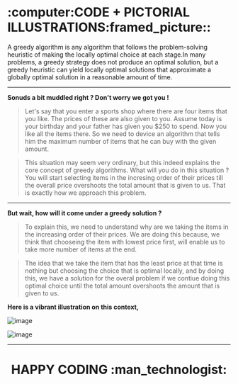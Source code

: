 <h1> :computer:CODE + PICTORIAL ILLUSTRATIONS:framed_picture:: </h1>

A greedy algorithm is any algorithm that follows the problem-solving heuristic of making the locally optimal choice at each stage.In many problems, a greedy strategy does not produce an optimal solution, but a greedy heuristic can yield locally optimal solutions that approximate a globally optimal solution in a reasonable amount of time.

<hr>

**Sonuds a bit muddled right ? Don't worry we got you !**

> Let's say that you enter a sports shop where there are four items that you like. The prices of these are also given to you. Assume today is your birthday and your father has given you $250 to spend. Now you like all the items there. So we need to device an algorithm that tells him the maximum number of items that he can buy with the given amount.

> This situation may seem very ordinary, but this indeed explains the core concept of greedy algorithms. What will you do in this situation ? You will start selecting items in the incresing order of their prices till the overall price overshoots the total amount that is given to us. That is exactly how we approach this problem.

<hr>

**But wait, how will it come under a greedy solution ?**

> To explain this, we need to understand why are we taking the items in the increasing order of their prices. We are doing this because, we think that chooseing the item with lowest price first, will enable us to take more number of items at the end.

> The idea that we take the item that has the least price at that time is nothing but choosing the choice that is optimal locally, and by doing this, we have a solution for the overal problem if we contiue doing this optimal choice until the total amount overshoots the amount that is given to us.

**Here is a vibrant illustration on this context,**

![image](https://user-images.githubusercontent.com/77975418/135709709-3d53332a-9513-449b-9f82-5cc8d8a650b3.png)

![image](https://user-images.githubusercontent.com/77975418/135709713-ada0f354-20c9-4cab-afb3-f82cbd489b67.png)

<hr>

<h1><p align="center"> HAPPY CODING :man_technologist:	</p></h1>
